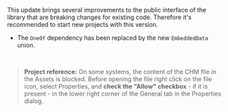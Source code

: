 ﻿This update brings several improvements to the public interface of the library that are breaking changes for existing code. Therefore it's recommended to start new projects with this version.
- The `OneOf` dependency has been replaced by the new `EmbeddedData` union.

&nbsp;
> **Project reference:** On some systems, the content of the CHM file in the Assets is blocked. Before opening the file right click on the file icon, select Properties, and **check the "Allow" checkbox** - if it is present - in the lower right corner of the General tab in the Properties dialog.